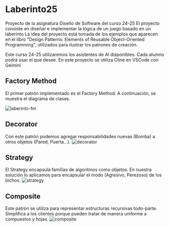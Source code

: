 # Laberinto25
Proyecto de la asignatura Diseño de Software del curso 24-25
El proyecto consiste en diseñar e implementar la lógica de un juego basado en un laberinto
La idea del proyecto está tomada de los ejemplos que aparecen en el libro "Design Patterns: Elements of Reusable Object-Oriented Programming", utilizados para ilustrar los patrones de creación.

Este curso 24-25 utilizaremos los asistentes de AI disponibles. Cada alumno podrá usar el que desee.
En este proyecto se utiliza Cline en VSCode con Geimini

## Factory Method
El primer patrón implementado es el Factory Method. A continuación, se muestra el diagrama de clases.

![laberinto-fm](https://github.com/user-attachments/assets/76cfb4d0-9eb1-4b9e-a36e-1a8ff2089e9a)

## Decorator
Con este patrón podemos agregar responsabilidades nuevas (Bomba) a otros objetos (Pared, Puerta...).
![decorator](https://github.com/user-attachments/assets/5f8839ea-10f1-484e-ae90-15cc09f186e6)

## Strategy
El Strategy encapsula familias de algoritmos como objetos. En nuestra solución lo aplicamos para encapsular el modo (Agresivo, Perezoso) de los bichos.
![strategy](https://github.com/user-attachments/assets/8357957d-3dc6-462b-b8d7-56b5069c74bc)

## Composite
Este patrón se utiliza para representar estructuras recursivas todo-parte. Simplifica a los clientes porque pueden tratar de manera uniforme a compuestos y hojas.
![composite](https://github.com/user-attachments/assets/c901618f-64bc-410c-ba11-2d336447ea92)
